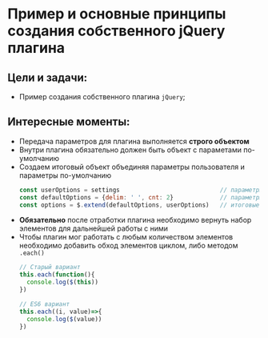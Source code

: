 # Пример и основные принципы создания собственного jQuery плагина

Цели и задачи:
-
* Пример создания собственного плагина `jQuery`;

Интересные моменты:
-
- Передача параметров для плагина выполняется **строго объектом**
- Внутри плагина обязательно должен быть объект с параметами по-умолчанию
- Создаем итоговый объект объединяя параметры пользователя и параметры по-умолчанию
  ```javascript
  const userOptions = settings                            // параметры пользователя
  const defaultOptions = {delim: ' ', cnt: 2}             // параметры по-умолчанию
  const options = $.extend(defaultOptions, userOptions)   // итоговые параметры
  ```
- **Обязательно** после отработки плагина необходимо вернуть набор элементов для дальнейшей работы с ними
- Чтобы плагин мог работать с любым количеством элементов необходимо добавить обход элементов  циклом, либо методом `.each()`
  ```javascript 
  // Старый вариант
  this.each(function(){
    console.log($(this))
  })

  // ES6 вариант
  this.each((i, value)=>{
    console.log($(value))
  })
  ```